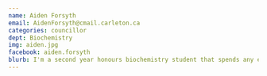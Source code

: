 ```yaml
---
name: Aiden Forsyth
email: AidenForsyth@cmail.carleton.ca
categories: councillor
dept: Biochemistry
img: aiden.jpg
facebook: aiden.forsyth
blurb: I'm a second year honours biochemistry student that spends any extra time being outdoors or with CSSS and CASG. I've lived in North Vancouver, Yellowknife and Montreal before I came to Carleton. Anyone is welcome to reach out about anything. If you have an camping trip planned out let me know too and I'll join.
---
```

